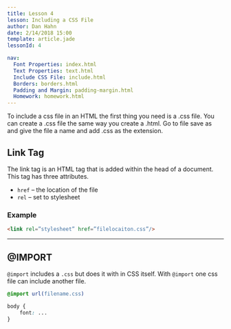 ```yaml
---
title: Lesson 4
lesson: Including a CSS File
author: Dan Hahn
date: 2/14/2018 15:00
template: article.jade
lessonId: 4

nav:
  Font Properties: index.html
  Text Properties: text.html
  Include CSS File: include.html
  Borders: borders.html
  Padding and Margin: padding-margin.html
  Homework: homework.html
---
```


To include a css file in an HTML the first thing you need is a .css file. You can create a .css file the same way you create a .html. Go to file save as and give the file a name and add .css as the extension.

## Link Tag

The link tag is an HTML tag that is added within the head of a document. This tag has three attributes.

* `href` – the location of the file
* `rel` – set to stylesheet

### Example

```HTML
<link rel=”stylesheet” href=”filelocaiton.css”/>
```

---

## @IMPORT

`@import` includes a `.css` but does it with in CSS itself. With `@import` one css file can include another file.

```CSS
@import url(filename.css)

body {
	font: ...
}
```
